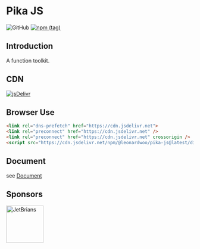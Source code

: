 # Pika JS
![GitHub](https://img.shields.io/github/license/leonardwoo/pika-js?style=flat-square)
[![npm (tag)](https://img.shields.io/npm/v/@leonardwoo/pika-js/latest?style=flat-square)](https://www.npmjs.com/package/@leonardwoo/pika-js)

## Introduction

A function toolkit.

## CDN

[![jsDelivr](https://cdn.jsdelivr.net/www.jsdelivr.com/23783c820fd04cb613c565ad7e43ed46d0e9e568/img/logo-horizontal.svg)](https://www.jsdelivr.com/package/npm/@leonardwoo/pika-js)

## Browser Use

```html
<link rel="dns-prefetch" href="https://cdn.jsdelivr.net">
<link rel="preconnect" href="https://cdn.jsdelivr.net" />
<link rel="preconnect" href="https://cdn.jsdelivr.net" crossorigin />
<script src="https://cdn.jsdelivr.net/npm/@leonardwoo/pika-js@latest/dist/pika.min.js" defer></script>
```

## Document

see [Document](DOCUMENT.md)

## Sponsors

<a href="https://www.jetbrains.com/" target="_blank"><img src="https://seppiko.org/images/jetbrains.png" alt="JetBrians" width="100px"></a>
